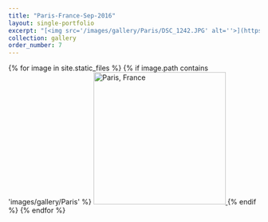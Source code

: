 ```yaml
---
title: "Paris-France-Sep-2016"
layout: single-portfolio
excerpt: "[<img src='/images/gallery/Paris/DSC_1242.JPG' alt=''>](https://nt-hung.github.io/gallery/Paris)"
collection: gallery
order_number: 7
---
```

<p float="left">   
{% for image in site.static_files %}
{% if image.path contains 'images/gallery/Paris' %}
<a href='{{ site.baseurl }}{{ image.path }}'>
    <img 
        src='{{ site.baseurl }}{{ image.path }}'
        alt="Paris, France" width="265" title="Paris, France"
    >
</a>
{% endif %}
{% endfor %}
</p>
<!-- [Poster](/files/pdf/research/PolMeth 2019 Poster.pdf){: .btn--research} -->

